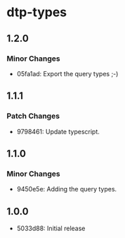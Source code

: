 # dtp-types

## 1.2.0

### Minor Changes

- 05fa1ad: Export the query types ;-)

## 1.1.1

### Patch Changes

- 9798461: Update typescript.

## 1.1.0

### Minor Changes

- 9450e5e: Adding the query types.

## 1.0.0

- 5033d88: Initial release
